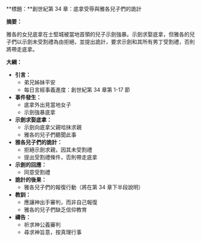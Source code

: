 **標題：**創世紀第 34 章：底拿受辱與雅各兒子們的詭計

**摘要：**

雅各的女兒底拿在士堅城被當地首領的兒子示劍強暴。示劍求娶底拿，但雅各的兒子們以示劍未受割禮為由拒絕，並提出詭計，要求示劍和其所有男丁受割禮，否則將帶走底拿。

**大綱：**

* **引言：**
    * 弟兄姊妹平安
    * 每日言經事義進度：創世紀第 34 章第 1-17 節
* **事件發生：**
    * 底拿外出見當地女子
    * 示劍強暴底拿
* **示劍求娶底拿：**
    * 示劍向底拿父親哈抹求親
    * 雅各的兒子們聽聞此事
* **雅各兒子們的詭計：**
    * 拒絕示劍求親，因其未受割禮
    * 提出受割禮條件，否則帶走底拿
* **示劍的回應：**
    * 同意受割禮
* **詭計的後果：**
    * 雅各兒子們的報復行動（將在第 34 章下半段說明）
* **教訓：**
    * 應讓神出手審判，而非自己報復
    * 雅各的兒子們缺乏信仰教育
* **禱告：**
    * 祈求神公義審判
    * 尋求神旨意，按真理行事